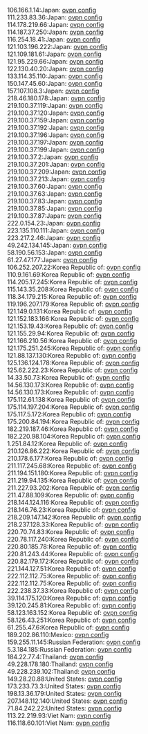106.166.1.14:Japan: [ovpn config](vpn/106_166_1_14.ovpn)  
111.233.83.36:Japan: [ovpn config](vpn/111_233_83_36.ovpn)  
114.178.219.66:Japan: [ovpn config](vpn/114_178_219_66.ovpn)  
114.187.37.250:Japan: [ovpn config](vpn/114_187_37_250.ovpn)  
116.254.18.41:Japan: [ovpn config](vpn/116_254_18_41.ovpn)  
121.103.196.222:Japan: [ovpn config](vpn/121_103_196_222.ovpn)  
121.109.181.61:Japan: [ovpn config](vpn/121_109_181_61.ovpn)  
121.95.229.66:Japan: [ovpn config](vpn/121_95_229_66.ovpn)  
122.130.40.20:Japan: [ovpn config](vpn/122_130_40_20.ovpn)  
133.114.35.110:Japan: [ovpn config](vpn/133_114_35_110.ovpn)  
150.147.45.60:Japan: [ovpn config](vpn/150_147_45_60.ovpn)  
157.107.108.3:Japan: [ovpn config](vpn/157_107_108_3.ovpn)  
218.46.180.178:Japan: [ovpn config](vpn/218_46_180_178.ovpn)  
219.100.37.119:Japan: [ovpn config](vpn/219_100_37_119.ovpn)  
219.100.37.120:Japan: [ovpn config](vpn/219_100_37_120.ovpn)  
219.100.37.159:Japan: [ovpn config](vpn/219_100_37_159.ovpn)  
219.100.37.192:Japan: [ovpn config](vpn/219_100_37_192.ovpn)  
219.100.37.196:Japan: [ovpn config](vpn/219_100_37_196.ovpn)  
219.100.37.197:Japan: [ovpn config](vpn/219_100_37_197.ovpn)  
219.100.37.199:Japan: [ovpn config](vpn/219_100_37_199.ovpn)  
219.100.37.2:Japan: [ovpn config](vpn/219_100_37_2.ovpn)  
219.100.37.201:Japan: [ovpn config](vpn/219_100_37_201.ovpn)  
219.100.37.209:Japan: [ovpn config](vpn/219_100_37_209.ovpn)  
219.100.37.213:Japan: [ovpn config](vpn/219_100_37_213.ovpn)  
219.100.37.60:Japan: [ovpn config](vpn/219_100_37_60.ovpn)  
219.100.37.63:Japan: [ovpn config](vpn/219_100_37_63.ovpn)  
219.100.37.83:Japan: [ovpn config](vpn/219_100_37_83.ovpn)  
219.100.37.85:Japan: [ovpn config](vpn/219_100_37_85.ovpn)  
219.100.37.87:Japan: [ovpn config](vpn/219_100_37_87.ovpn)  
222.0.154.23:Japan: [ovpn config](vpn/222_0_154_23.ovpn)  
223.135.110.111:Japan: [ovpn config](vpn/223_135_110_111.ovpn)  
223.217.2.46:Japan: [ovpn config](vpn/223_217_2_46.ovpn)  
49.242.134.145:Japan: [ovpn config](vpn/49_242_134_145.ovpn)  
58.190.56.153:Japan: [ovpn config](vpn/58_190_56_153.ovpn)  
61.27.47.177:Japan: [ovpn config](vpn/61_27_47_177.ovpn)  
106.252.207.22:Korea Republic of: [ovpn config](vpn/106_252_207_22.ovpn)  
110.9.161.69:Korea Republic of: [ovpn config](vpn/110_9_161_69.ovpn)  
114.205.17.245:Korea Republic of: [ovpn config](vpn/114_205_17_245.ovpn)  
115.143.35.208:Korea Republic of: [ovpn config](vpn/115_143_35_208.ovpn)  
118.34.179.215:Korea Republic of: [ovpn config](vpn/118_34_179_215.ovpn)  
119.196.207.179:Korea Republic of: [ovpn config](vpn/119_196_207_179.ovpn)  
121.149.0.131:Korea Republic of: [ovpn config](vpn/121_149_0_131.ovpn)  
121.152.183.166:Korea Republic of: [ovpn config](vpn/121_152_183_166.ovpn)  
121.153.19.43:Korea Republic of: [ovpn config](vpn/121_153_19_43.ovpn)  
121.155.29.94:Korea Republic of: [ovpn config](vpn/121_155_29_94.ovpn)  
121.166.210.56:Korea Republic of: [ovpn config](vpn/121_166_210_56.ovpn)  
121.175.251.245:Korea Republic of: [ovpn config](vpn/121_175_251_245.ovpn)  
121.88.137.130:Korea Republic of: [ovpn config](vpn/121_88_137_130.ovpn)  
125.136.124.178:Korea Republic of: [ovpn config](vpn/125_136_124_178.ovpn)  
125.62.222.23:Korea Republic of: [ovpn config](vpn/125_62_222_23.ovpn)  
14.33.50.73:Korea Republic of: [ovpn config](vpn/14_33_50_73.ovpn)  
14.56.130.173:Korea Republic of: [ovpn config](vpn/14_56_130_173.ovpn)  
14.56.130.173:Korea Republic of: [ovpn config](vpn/14_56_130_173.ovpn)  
175.112.61.138:Korea Republic of: [ovpn config](vpn/175_112_61_138.ovpn)  
175.114.197.204:Korea Republic of: [ovpn config](vpn/175_114_197_204.ovpn)  
175.117.5.172:Korea Republic of: [ovpn config](vpn/175_117_5_172.ovpn)  
175.200.84.194:Korea Republic of: [ovpn config](vpn/175_200_84_194.ovpn)  
182.219.187.46:Korea Republic of: [ovpn config](vpn/182_219_187_46.ovpn)  
182.220.98.104:Korea Republic of: [ovpn config](vpn/182_220_98_104.ovpn)  
1.251.84.12:Korea Republic of: [ovpn config](vpn/1_251_84_12.ovpn)  
210.126.86.222:Korea Republic of: [ovpn config](vpn/210_126_86_222.ovpn)  
210.178.6.177:Korea Republic of: [ovpn config](vpn/210_178_6_177.ovpn)  
211.117.245.68:Korea Republic of: [ovpn config](vpn/211_117_245_68.ovpn)  
211.194.151.180:Korea Republic of: [ovpn config](vpn/211_194_151_180.ovpn)  
211.219.94.135:Korea Republic of: [ovpn config](vpn/211_219_94_135.ovpn)  
211.227.93.202:Korea Republic of: [ovpn config](vpn/211_227_93_202.ovpn)  
211.47.88.109:Korea Republic of: [ovpn config](vpn/211_47_88_109.ovpn)  
218.144.124.116:Korea Republic of: [ovpn config](vpn/218_144_124_116.ovpn)  
218.146.76.23:Korea Republic of: [ovpn config](vpn/218_146_76_23.ovpn)  
218.209.147.142:Korea Republic of: [ovpn config](vpn/218_209_147_142.ovpn)  
218.237.128.33:Korea Republic of: [ovpn config](vpn/218_237_128_33.ovpn)  
220.70.74.83:Korea Republic of: [ovpn config](vpn/220_70_74_83.ovpn)  
220.78.117.240:Korea Republic of: [ovpn config](vpn/220_78_117_240.ovpn)  
220.80.185.78:Korea Republic of: [ovpn config](vpn/220_80_185_78.ovpn)  
220.81.243.44:Korea Republic of: [ovpn config](vpn/220_81_243_44.ovpn)  
220.82.179.172:Korea Republic of: [ovpn config](vpn/220_82_179_172.ovpn)  
221.144.127.51:Korea Republic of: [ovpn config](vpn/221_144_127_51.ovpn)  
222.112.112.75:Korea Republic of: [ovpn config](vpn/222_112_112_75.ovpn)  
222.112.112.75:Korea Republic of: [ovpn config](vpn/222_112_112_75.ovpn)  
222.238.37.33:Korea Republic of: [ovpn config](vpn/222_238_37_33.ovpn)  
39.114.175.120:Korea Republic of: [ovpn config](vpn/39_114_175_120.ovpn)  
39.120.245.81:Korea Republic of: [ovpn config](vpn/39_120_245_81.ovpn)  
58.123.163.152:Korea Republic of: [ovpn config](vpn/58_123_163_152.ovpn)  
58.126.43.251:Korea Republic of: [ovpn config](vpn/58_126_43_251.ovpn)  
61.255.47.6:Korea Republic of: [ovpn config](vpn/61_255_47_6.ovpn)  
189.202.86.110:Mexico: [ovpn config](vpn/189_202_86_110.ovpn)  
159.255.11.145:Russian Federation: [ovpn config](vpn/159_255_11_145.ovpn)  
5.3.184.185:Russian Federation: [ovpn config](vpn/5_3_184_185.ovpn)  
184.22.77.4:Thailand: [ovpn config](vpn/184_22_77_4.ovpn)  
49.228.178.180:Thailand: [ovpn config](vpn/49_228_178_180.ovpn)  
49.228.239.102:Thailand: [ovpn config](vpn/49_228_239_102.ovpn)  
149.28.20.88:United States: [ovpn config](vpn/149_28_20_88.ovpn)  
173.233.73.3:United States: [ovpn config](vpn/173_233_73_3.ovpn)  
198.13.36.179:United States: [ovpn config](vpn/198_13_36_179.ovpn)  
207.148.112.140:United States: [ovpn config](vpn/207_148_112_140.ovpn)  
71.84.242.22:United States: [ovpn config](vpn/71_84_242_22.ovpn)  
113.22.219.93:Viet Nam: [ovpn config](vpn/113_22_219_93.ovpn)  
116.118.60.101:Viet Nam: [ovpn config](vpn/116_118_60_101.ovpn)  
